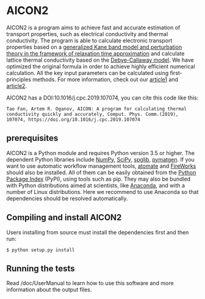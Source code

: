 # AICON2

AICON2 is a program aims to achieve fast and accurate estimation of transport properties, such as electrical conductivity and thermal conductivity. The program is able to calculate electronic transport properties based on a [generalized Kane band model and perturbation theory in the framework of relaxation time approximation]( https://doi.org/10.1002/pssb.2220430102) and calculate lattice thermal conductivity based on the [Debye-Callaway model](https://link.aps.org/doi/10.1103/PhysRev.113.1046). We have optimized the original formula in order to achieve highly efficient numerical calculation. All the key input parameters can be calculated using first-principles methods. For more information, check out our [article1](https://doi.org/10.1016/j.cpc.2019.107074) and [article2]().

AICON2 has a DOI:10.1016/j.cpc.2019.107074, you can cite this code like this:

    Tao Fan, Artem R. Oganov, AICON: A program for calculating thermal conductivity quickly and accurately, Comput. Phys. Comm.(2019), 107074, https://doi.org/10.1016/j.cpc.2019.107074

## prerequisites
AICON2 is a Python module and requires Python version 3.5 or higher. The dependent Python libraries include [NumPy](http://www.numpy.org/), [SciPy](https://www.scipy.org/), [spglib](https://atztogo.github.io/spglib/), [pymatgen](http://pymatgen.org/index.html). If you want to use automatic workflow management tools, [atomate](https://atomate.org/) and [FireWorks](https://materialsproject.github.io/fireworks/) should also be installed.  All of them can be easily obtained from the [Python Package Index](https://pypi.python.org/pypi) (PyPI), using tools such as pip. They may also be bundled with Python distributions aimed at scientists, like [Anaconda](https://anaconda.org/), and with a number of Linux distributions. Here we recommend to use Anaconda so that dependencies should be resolved automatically.

## Compiling and install AICON2
Users installing from source must install the dependencies first and then run:

    $ python setup.py install
    
## Running the tests
Read /doc/UserManual to learn how to use this software and more information about the output files.
